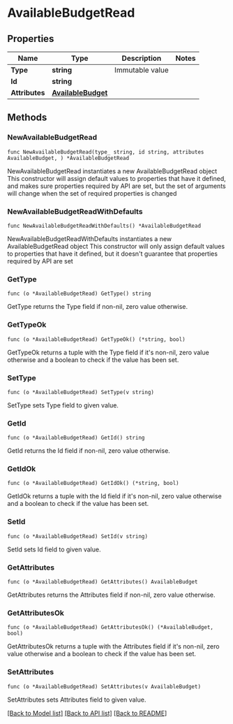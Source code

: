 # AvailableBudgetRead

## Properties

Name | Type | Description | Notes
------------ | ------------- | ------------- | -------------
**Type** | **string** | Immutable value | 
**Id** | **string** |  | 
**Attributes** | [**AvailableBudget**](AvailableBudget.md) |  | 

## Methods

### NewAvailableBudgetRead

`func NewAvailableBudgetRead(type_ string, id string, attributes AvailableBudget, ) *AvailableBudgetRead`

NewAvailableBudgetRead instantiates a new AvailableBudgetRead object
This constructor will assign default values to properties that have it defined,
and makes sure properties required by API are set, but the set of arguments
will change when the set of required properties is changed

### NewAvailableBudgetReadWithDefaults

`func NewAvailableBudgetReadWithDefaults() *AvailableBudgetRead`

NewAvailableBudgetReadWithDefaults instantiates a new AvailableBudgetRead object
This constructor will only assign default values to properties that have it defined,
but it doesn't guarantee that properties required by API are set

### GetType

`func (o *AvailableBudgetRead) GetType() string`

GetType returns the Type field if non-nil, zero value otherwise.

### GetTypeOk

`func (o *AvailableBudgetRead) GetTypeOk() (*string, bool)`

GetTypeOk returns a tuple with the Type field if it's non-nil, zero value otherwise
and a boolean to check if the value has been set.

### SetType

`func (o *AvailableBudgetRead) SetType(v string)`

SetType sets Type field to given value.


### GetId

`func (o *AvailableBudgetRead) GetId() string`

GetId returns the Id field if non-nil, zero value otherwise.

### GetIdOk

`func (o *AvailableBudgetRead) GetIdOk() (*string, bool)`

GetIdOk returns a tuple with the Id field if it's non-nil, zero value otherwise
and a boolean to check if the value has been set.

### SetId

`func (o *AvailableBudgetRead) SetId(v string)`

SetId sets Id field to given value.


### GetAttributes

`func (o *AvailableBudgetRead) GetAttributes() AvailableBudget`

GetAttributes returns the Attributes field if non-nil, zero value otherwise.

### GetAttributesOk

`func (o *AvailableBudgetRead) GetAttributesOk() (*AvailableBudget, bool)`

GetAttributesOk returns a tuple with the Attributes field if it's non-nil, zero value otherwise
and a boolean to check if the value has been set.

### SetAttributes

`func (o *AvailableBudgetRead) SetAttributes(v AvailableBudget)`

SetAttributes sets Attributes field to given value.



[[Back to Model list]](../README.md#documentation-for-models) [[Back to API list]](../README.md#documentation-for-api-endpoints) [[Back to README]](../README.md)


